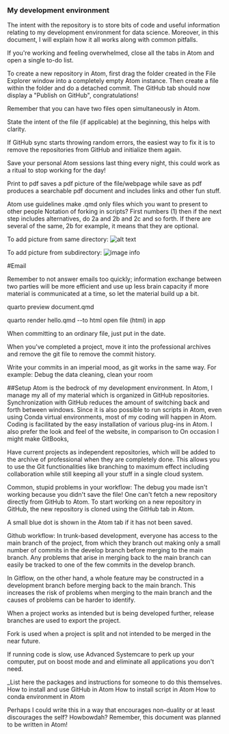 ### My development environment
The intent with the repository is to store bits of code and useful information relating to my development environment for data science. Moreover, in this document, I will explain how it all works along with common pitfalls.

If you're working and feeling overwhelmed, close all the tabs in Atom and open a single to-do list.

To create a new repository in Atom, first drag the folder created in the File Explorer window into a completely empty Atom instance. Then create a file within the folder and do a detached commit. The GitHub tab should now display a "Publish on GitHub", congratulations!

Remember that you can have two files open simultaneously in Atom.

State the intent of the file (if applicable) at the beginning, this helps with clarity.

If GitHub sync starts throwing random errors, the easiest way to fix it is to remove the repositories from GitHub and initialize them again.

Save your personal Atom sessions last thing every night, this could work as a ritual to stop working for the day!

Print to pdf saves a pdf picture of the file/webpage while save as pdf produces a searchable pdf document and includes links and other fun stuff.

Atom use guidelines
make .qmd only files which you want to present to other people
Notation of forking in scripts? First numbers (1) then if the next step includes alternatives, do 2a and 2b and 2c and so forth. If there are several of the same, 2b for example, it means that they are optional.

To add picture from same directory:
![alt text](image.png)

To add picture from subdirectory:
![image info](./subdirectory/image.png)

#Email

Remember to not answer emails too quickly; information exchange between two parties will be more efficient and use up less brain capacity if more material is communicated at a time, so let the material build up a bit.

quarto preview document.qmd

quarto render hello.qmd --to html
open file (html) in app

When committing to an ordinary file, just put in the date.

When you've completed a project, move it into the professional archives and remove the git file to remove the commit history.

Write your commits in an imperial mood, as git works in the same way. For example: Debug the data cleaning, clean your room

##Setup
Atom is the bedrock of my development environment. In Atom, I manage my all of my material which is organized in GitHub repositories. Synchronization with GitHub reduces the amount of switching back and forth between windows. Since it is also possible to run scripts in Atom, even using Conda virtual environments, most of my coding will happen in Atom. Coding is facilitated by the easy installation of various plug-ins in Atom. I also prefer the look and feel of the website, in comparison to
On occasion I might make GitBooks,

Have current projects as independent repositories, which will be added to the archive of professional when they are completely done. This allows you to use the Git functionalities like branching to maximum effect including collaboration while still keeping all your stuff in a single cloud system.

Common, stupid problems in your workflow:
The debug you made isn't working because you didn't save the file!
One can't fetch a new repository directly from GitHub to Atom. To start working on a new repository in GitHub, the new repository is cloned using the GitHub tab in Atom.

A small blue dot is shown in the Atom tab if it has not been saved.

Github workflow:
In trunk-based development, everyone has access to the main branch of the project, from which they branch out making only a small number of commits in the develop branch before merging to the main branch. Any problems that arise in merging back to the main branch can easily be tracked to one of the few commits in the develop branch.

In Gitflow, on the other hand, a whole feature may be constructed in a development branch before merging back to the main branch. This increases the risk of problems when merging to the main branch and the causes of problems can be harder to identify.

When a project works as intended but is being developed further, release branches are used to export the project.

Fork is used when a project is split and not intended to be merged in the near future.

If running code is slow, use Advanced Systemcare to perk up your computer, put on boost mode and and eliminate all applications you don't need.

_List here the packages and instructions for someone to do this themselves.
How to install and use GitHub in Atom
How to install script in Atom
How to conda environment in Atom

Perhaps I could write this in a way that encourages non-duality or at least discourages the self? Howbowdah?
Remember, this document was planned to be written in Atom!
